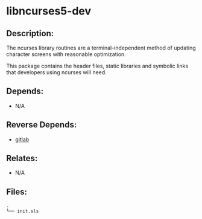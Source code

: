 # libncurses5-dev

## Description:

The ncurses library routines are a terminal-independent method of updating character screens with reasonable optimization.

This package contains the header files, static libraries and symbolic links that developers using ncurses will need.

## Depends:

  -  N/A

## Reverse Depends:

  -  [gitlab](/salt/gitlab)

## Relates:

  -  N/A

## Files:

```bash
.
└── init.sls
```
